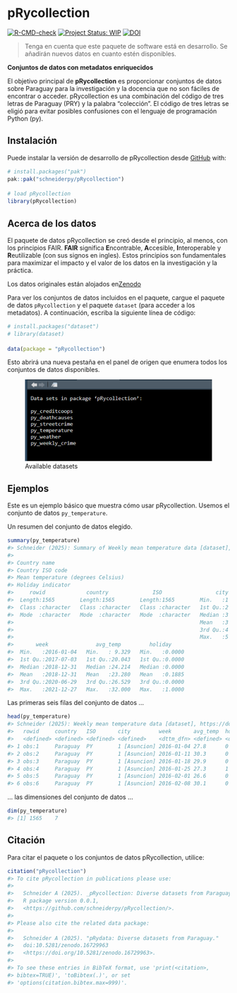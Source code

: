 
<!-- README.md is generated from README.Rmd. Please edit that file -->

# pRycollection

<!-- badges: start -->

[![R-CMD-check](https://github.com/schneiderpy/pRycollection/actions/workflows/R-CMD-check.yml/badge.svg)](https://github.com/schneiderpy/pRycollection/actions/workflows/R-CMD-check.yml)
[![Project Status:
WIP](https://www.repostatus.org/badges/latest/wip.svg)](https://www.repostatus.org/#wip)
[![DOI](https://zenodo.org/badge/DOI/10.5281/zenodo.16744968.svg)](https://doi.org/10.5281/zenodo.16744968)

<!-- badges: end -->

> Tenga en cuenta que este paquete de software está en desarrollo. Se
> añadirán nuevos datos en cuanto estén disponibles.

**Conjuntos de datos con metadatos enriquecidos**

El objetivo principal de **pRycollection** es proporcionar conjuntos de
datos sobre Paraguay para la investigación y la docencia que no son
fáciles de encontrar o acceder. pRycollection es una combinación del
código de tres letras de Paraguay (PRY) y la palabra “colección”. El
código de tres letras se eligió para evitar posibles confusiones con el
lenguaje de programación Python (py).

## Instalación

Puede instalar la versión de desarrollo de pRycollection desde
[GitHub](https://github.com/schneiderpy) with:

``` r
# install.packages("pak")
pak::pak("schneiderpy/pRycollection")

# load pRycollection
library(pRycollection)
```

## Acerca de los datos

El paquete de datos pRycollection se creó desde el principio, al menos,
con los principios FAIR. **FAIR** significa **E**ncontrable,
**A**ccesible, **I**nteroperable y **R**eutilizable (con sus signos en
ingles). Estos principios son fundamentales para maximizar el impacto y
el valor de los datos en la investigación y la práctica.

Los datos originales están alojados
en[Zenodo](https://doi.org/10.5281/zenodo.16729963)

Para ver los conjuntos de datos incluidos en el paquete, cargue el
paquete de datos `pRycollection` y el paquete `dataset` (para acceder a
los metadatos). A continuación, escriba la siguiente línea de código:

``` r
# install.packages("dataset")
# library(dataset)

data(package = "pRycollection")
```

Esto abrirá una nueva pestaña en el panel de origen que enumera todos
los conjuntos de datos disponibles.

<figure>
<img src="man/figures/Pane_pRycollection_datasets.png"
alt="Available datasets" />
<figcaption aria-hidden="true">Available datasets</figcaption>
</figure>

## Ejemplos

Este es un ejemplo básico que muestra cómo usar pRycollection. Usemos el
conjunto de datos `py_temperature`.

Un resumen del conjunto de datos elegido.

``` r
summary(py_temperature)
#> Schneider (2025): Summary of Weekly mean temperature data [dataset], https://doi.org/10.5281/zenodo.16729963
#> 
#> Country name
#> Country ISO code
#> Mean temperature (degrees Celsius)
#> Holiday indicator
#>     rowid             country              ISO                 city  
#>  Length:1565        Length:1565        Length:1565        Min.   :1  
#>  Class :character   Class :character   Class :character   1st Qu.:2  
#>  Mode  :character   Mode  :character   Mode  :character   Median :3  
#>                                                           Mean   :3  
#>                                                           3rd Qu.:4  
#>                                                           Max.   :5  
#>       week               avg_temp         holiday      
#>  Min.   :2016-01-04   Min.   : 9.329   Min.   :0.0000  
#>  1st Qu.:2017-07-03   1st Qu.:20.043   1st Qu.:0.0000  
#>  Median :2018-12-31   Median :24.214   Median :0.0000  
#>  Mean   :2018-12-31   Mean   :23.280   Mean   :0.1885  
#>  3rd Qu.:2020-06-29   3rd Qu.:26.529   3rd Qu.:0.0000  
#>  Max.   :2021-12-27   Max.   :32.000   Max.   :1.0000
```

Las primeras seis filas del conjunto de datos …

``` r
head(py_temperature)
#> Schneider (2025): Weekly mean temperature data [dataset], https://doi.org/10.5281/zenodo.16729963
#>   rowid     country   ISO       city         week       avg_temp  holiday   
#>   <defined> <defined> <defined> <defined>    <dttm_dfn> <defined> <defined>
#> 1 obs:1     Paraguay  PY        1 [Asuncion] 2016-01-04 27.8      0        
#> 2 obs:2     Paraguay  PY        1 [Asuncion] 2016-01-11 30.3      0        
#> 3 obs:3     Paraguay  PY        1 [Asuncion] 2016-01-18 29.9      0        
#> 4 obs:4     Paraguay  PY        1 [Asuncion] 2016-01-25 27.3      1        
#> 5 obs:5     Paraguay  PY        1 [Asuncion] 2016-02-01 26.6      0        
#> 6 obs:6     Paraguay  PY        1 [Asuncion] 2016-02-08 30.1      0
```

… las dimensiones del conjunto de datos …

``` r
dim(py_temperature)
#> [1] 1565    7
```

## Citación

Para citar el paquete o los conjuntos de datos pRycollection, utilice:

``` r
citation("pRycollection")
#> To cite pRycollection in publications please use:
#> 
#>   Schneider A (2025). _pRycollection: Diverse datasets from Paraguay_.
#>   R package version 0.0.1,
#>   <https://github.com/schneiderpy/pRycollection/>.
#> 
#> Please also cite the related data package:
#> 
#>   Schneider A (2025). "pRydata: Diverse datasets from Paraguay."
#>   doi:10.5281/zenodo.16729963
#>   <https://doi.org/10.5281/zenodo.16729963>.
#> 
#> To see these entries in BibTeX format, use 'print(<citation>,
#> bibtex=TRUE)', 'toBibtex(.)', or set
#> 'options(citation.bibtex.max=999)'.
```
